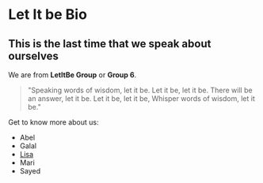 # Let It be Bio

## This is the last time that we speak about ourselves


We are from **LetItBe Group** or **Group 6**.

>"Speaking words of wisdom, let it be.
>Let it be, let it be.
>There will be an answer, let it be.
>Let it be, let it be,
>Whisper words of wisdom, let it be."

Get to know more about us:
- Abel
- Galal
- [Lisa](./lisa.md)
- Mari
- Sayed

